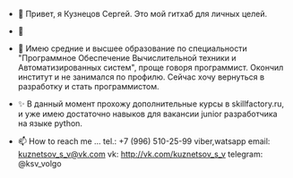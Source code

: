 - 👋 Привет, я Кузнецов Сергей. Это мой гитхаб для личных целей.
- 👀 
- 🌱 Имею средние и высшее образование по специальности "Программное Обеспечение Вычислительной техники и Автоматизированных систем", проще говоря программист.
Окончил институт и не занимался по профилю. Сейчас хочу вернуться в разработку и стать программистом.

- ✨ В данный момент прохожу дополнительные курсы в skillfactory.ru, и уже имею достаточно навыков для вакансии junior разработчика на языке python.
    


- 📫 How to reach me ...   tel.:      +7 (996) 510-25-99 viber,watsapp
                           email:      kuznetsov_s_v@vk.com
                           vk:         http://vk.com/kuznetsov_s_v
                           telegram:   @ksv_volgo
